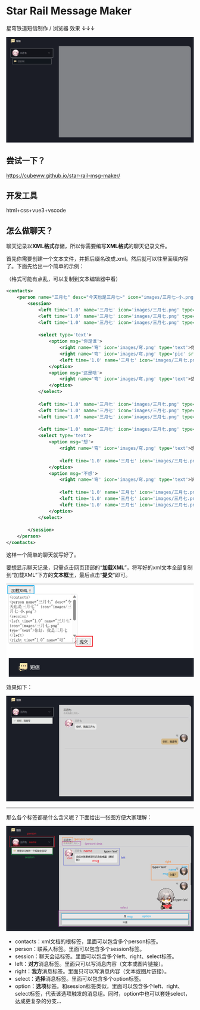 # Star Rail Message Maker

星穹铁道短信制作 / 浏览器   效果 ↓↓↓

![](preview.gif)

## 尝试一下？

https://cubeww.github.io/star-rail-msg-maker/

## 开发工具

html+css+vue3+vscode

## 怎么做聊天？

聊天记录以**XML格式**存储，所以你需要编写**XML格式**的聊天记录文件。

首先你需要创建一个文本文件，并把后缀名改成.xml。然后就可以往里面填内容了。下面先给出一个简单的示例：

（格式可能有点乱，可以复制到文本编辑器中看）

```xml
<contacts>
    <person name="三月七" desc="今天也是三月七~" icon="images/三月七-小.png">
        <session>
            <left time='1.0' name='三月七' icon='images/三月七.png' type='text'>你好呀</left>
            <left time='1.0' name='三月七' icon='images/三月七.png' type='pic' src='images/三月七-骄傲.gif'>[骄傲]</left>
            <left time='1.0' name='三月七' icon='images/三月七.png' type='text'>欢迎来到星铁聊天记录生成器（测试版）</left>

            <select type='text'>
                <option msg='你是谁'>
                    <right name='穹' icon='images/穹.png' type='text'>你是？</right>
                    <right name='穹' icon='images/穹.png' type='pic' src='images/穹-吃瓜.gif'>[吃瓜]</right>
                    <left time='1.0' name='三月七' icon='images/三月七.png' type='text'>我是这个网页的向导，三月七</left>
                </option>
                <option msg='这是啥'>
                    <right name='穹' icon='images/穹.png' type='text'>这是什么？</right>
                </option>
            </select>

            <left time='1.0' name='三月七' icon='images/三月七.png' type='text'>这个网页可以制作星穹铁道风格的聊天记录</left>
            <left time='1.0' name='三月七' icon='images/三月七.png' type='text'>就像你现在看见的一样</left>
            <left time='1.0' name='三月七' icon='images/三月七.png' type='text'>并且可以像游戏里那样交互哦</left>
            
            <left time='1.0' name='三月七' icon='images/三月七.png' type='text'>想要学习制作一个短信会话吗？</left>
            <select type='text'>
                <option msg='想'>
                    <right name='穹' icon='images/穹.png' type='text'>想啊，很想啊</right>

                    <left time='1.0' name='三月七' icon='images/三月七.png' type='text'>好嘞</left>
                </option>
                <option msg='不想'>
                    <right name='穹' icon='images/穹.png' type='text'>说的好，但是我不想</right>

                    <left time='1.0' name='三月七' icon='images/三月七.png' type='pic' src='images/三月七-哭.gif'>[哭]</left>
                    <left time='1.0' name='三月七' icon='images/三月七.png' type='text'>没关系</left>
                    <left time='1.0' name='三月七' icon='images/三月七.png' type='text'>等你想的时候可以随时来问我~</left>
                </option>
            </select>

        </session>
    </person>
</contacts>
```

这样一个简单的聊天就写好了。

要想显示聊天记录，只需点击网页顶部的“**加载XML**”，将写好的xml文本全部复制到“加载XML”下方的**文本框**里，最后点击“**提交**”即可。

![tutorial2](tutorial2.png)

效果如下：

![tutorial3](tutorial3.png)

------

那么各个标签都是什么含义呢？下面给出一张图方便大家理解：

![tutorial1](tutorial1.png)

- contacts：xml文档的根标签，里面可以包含多个person标签。
- person：联系人标签。里面可以包含多个session标签。
- session：聊天会话标签。里面可以包含多个left、right、select标签。
- left：**对方**消息标签。里面只可以写消息内容（文本或图片链接）。
- right：**我方**消息标签。里面只可以写消息内容（文本或图片链接）。
- select：**选择**消息标签。里面可以包含多个option标签。
- option：**选项**标签。和session标签类似，里面可以包含多个left、right、select标签，代表该选项触发的消息组。同时，option中也可以套娃select，达成更复杂的分支...